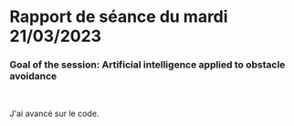 # Rapport de séance du mardi 21/03/2023

### Goal of the session: Artificial intelligence applied to obstacle avoidance 

<br />

J'ai avancé sur le code.